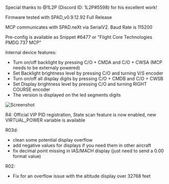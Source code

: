 
Special thanks to @1L2P (Discord ID: 1L2P#5598) for his excellent work!

Firmware tested with SPAD_v0.9.12.92 Full Release

MCP communicates with SPAD.neXt via SerialV2.
Baud Rate is 115200


Pre-config is available as Snippet #6477 or "Flight Core Technologies PMDG 737 MCP"

Internal device features:
- Turn on/off backlight by pressing C/O + CMDA and C/O + CWSA (MCP needs to be externaly powered)
- Set Backlight brightness level by pressing C/O and turning V/S encoder
- Turn on/off all display digits by pressing C/O + CMDB and C/O + CWSB
- Set Display brightness level by pressing C/O and turning RIGHT COURSE encoder
- The version is displayed on the led segments digits


![Screenshot](https://user-images.githubusercontent.com/53659578/193845938-f0ef2aed-1326-4257-a87d-9a4b7bee52e3.png)

R4:
Official VIP PID registration, State scan feature is now enabled, new VIRTUAL_POWER variable is available

R03d:
- clean some potential display overflow
- add negative values for displays if you need them in other aircraft
- fix decimal point missing in IAS/MACH display (just need to send a 0.00 format value)

R02:
- Fix for an overflow issue with the altitude display over 32768 feet
